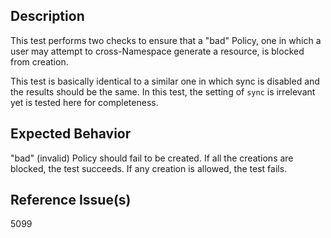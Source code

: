 ## Description

This test performs two checks to ensure that a "bad" Policy, one in which a user may attempt to cross-Namespace generate a resource, is blocked from creation.

This test is basically identical to a similar one in which sync is disabled and the results should be the same. In this test, the setting of `sync` is irrelevant yet is tested here for completeness.

## Expected Behavior

"bad" (invalid) Policy should fail to be created. If all the creations are blocked, the test succeeds. If any creation is allowed, the test fails.

## Reference Issue(s)

5099

